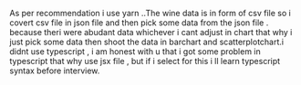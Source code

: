 As per recommendation i use yarn ..The wine data is in form of csv file so i covert csv file in json file and then pick some data from the json file . because theri were abudant data whichever i cant adjust in chart that why i just pick some data then shoot the data in barchart and scatterplotchart.i didnt use typescript , i am honest with u that i got some problem in typescript that why use jsx file , but if i select for this i ll learn typescript syntax before interview.